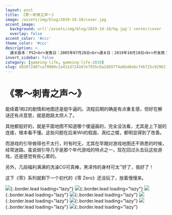 ```yaml
---
layout: post
title: 《零～刺青之声～》
image: /assets/img/blog/2019-10-10/cover.jpg
accent_image: 
  background: url('/assets/img/blog/2019-10-10/bg.jpg') center/cover
  overlay: false
accent_color: '#ccc'
theme_color: '#ccc'
description: >
  通关版本：PS2<br>发售日：2005年07月28日<br>通关日：2019年10月10日<br>开发商：特库摩<br>发行商：特库摩
invert_sidebar: false
category: [gameing-life, gameing-life-2019]
slug: d836f2487ca79960c2a431d724167e7935c8a2d697f4a6b40e6cf4b725c92962
---
```


# 《零～刺青之声～》

能续着1和2的剧情和地图还是挺牛逼的。流程后期的确是有点重复感，但好在解谜还有点意思，就是跑路太烦人了。

其他都挺好的，就是平面地图不知道哪个傻逼画的，完全没法看，尤其是上下层的连接，根本看不懂。这些问题在后来Wii的假面、真红之蝶，都明显得到了改善。

而游戏的引导做得也不太行，时有时无，尤其在早期对游戏地图还不熟悉的时候，经常迷路。虽说弱引导几乎是那个年代游戏的特点之一，现在回过头去玩这些游戏，还是感觉有些心累的。

另外，几段福利满满的洗澡CG可真棒，黑泽怜的身材可太™好了，我好了！

这下《零》系列就剩下一个初代的《零 Zero》还没玩了，放着慢慢来。

![](/assets/img/blog/2019-10-10/1.jpg){:.border.lead loading="lazy"}
![](/assets/img/blog/2019-10-10/2.jpg){:.border.lead loading="lazy"}
![](/assets/img/blog/2019-10-10/3.jpg){:.border.lead loading="lazy"}
![](/assets/img/blog/2019-10-10/4.jpg){:.border.lead loading="lazy"}
![](/assets/img/blog/2019-10-10/5.jpg){:.border.lead loading="lazy"}
![](/assets/img/blog/2019-10-10/6.jpg){:.border.lead loading="lazy"}
![](/assets/img/blog/2019-10-10/7.jpg){:.border.lead loading="lazy"}
![](/assets/img/blog/2019-10-10/8.jpg){:.border.lead loading="lazy"}


